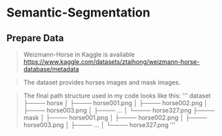 # Semantic-Segmentation
## Prepare Data
>Weizmann-Horse in Kaggle is available https://www.kaggle.com/datasets/ztaihong/weizmann-horse-database/metadata

>The dataset provides horses images and mask images. 

>The final path structure used in my code looks like this:
'''
 dataset 
 ├──── horse 
 │ ├──── horse001.png 
 │ ├──── horse002.png 
 │ ├──── horse003.png
 │ ├──── ... 
 │ └──── horse327.png 
 ├──── mask 
 │ ├──── horse001.png 
 │ ├──── horse002.png 
 │ ├──── horse003.png
 │ ├──── ... 
 │ └──── horse327.png
'''
